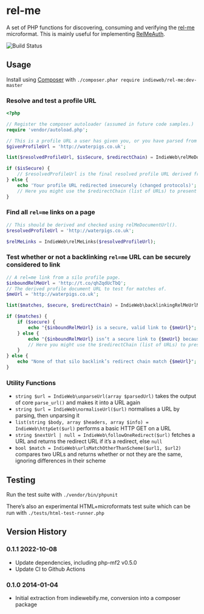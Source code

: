 # rel-me

A set of PHP functions for discovering, consuming and verifying the [rel-me](https://microformats.org/wiki/rel-me) microformat. This is mainly useful for implementing [RelMeAuth](https://indieweb.org/relmeauth).

![Build Status](https://github.com/indieweb/rel-me/actions/workflows/main.yml/badge.svg)

## Usage

Install using [Composer](https://getcomposer.org) with `./composer.phar require indieweb/rel-me:dev-master`

### Resolve and test a profile URL

```php
<?php

// Register the composer autoloader (assumed in future code samples.)
require 'vendor/autoload.php';

// This is a profile URL a user has given you, or you have parsed from a page somewhere.
$givenProfileUrl = 'http://waterpigs.co.uk';

list($resolvedProfileUrl, $isSecure, $redirectChain) = IndieWeb\relMeDocumentUrl($givenProfileUrl);

if ($isSecure) {
	// $resolvedProfileUrl is the final resolved profile URL derived from the given one.
} else {
	echo 'Your profile URL redirected insecurely (changed protocols)';
	// Here you might use the $redirectChain (list of URLs) to present a more useful error message.
}
```

### Find all `rel=me` links on a page

```php
// This should be derived and checked using relMeDocumentUrl().
$resolvedProfileUrl = 'http://waterpigs.co.uk';

$relMeLinks = IndieWeb\relMeLinks($resolvedProfileUrl);
```

### Test whether or not a backlinking `rel=me` URL can be securely considered to link

```php
// A rel=me link from a silo profile page.
$inboundRelMeUrl = 'http://t.co/qhZqdUcTbQ';
// The derived profile document URL to test for matches of.
$meUrl = 'http://waterpigs.co.uk';

list($matches, $secure, $redirectChain) = IndieWeb\backlinkingRelMeUrlMatches($inboundRelMeUrl, $meUrl);

if ($matches) {
	if ($secure) {
		echo "{$inboundRelMeUrl} is a secure, valid link to {$meUrl}";
	} else {
		echo "{$inboundRelMeUrl} isn’t a secure link to {$meUrl} because it redirects insecurely (changes protocols)";
		// Here you might use the $redirectChain (list of URLs) to present a more useful error message.
	}
} else {
	echo "None of that silo backlink’s redirect chain match {$meUrl}";
}
```

### Utility Functions

* `string $url = IndieWeb\unparseUrl(array $parsedUrl)` takes the output of core `parse_url()` and makes it into a URL again
* `string $url = IndieWeb\normaliseUrl($url)` normalises a URL by parsing, then unparsing it
* `list(string $body, array $headers, array $info) = IndieWeb\httpGet($url)` performs a basic HTTP GET on a URL
* `string $nextUrl | null = IndieWeb\followOneRedirect($url)` fetches a URL and returns the redirect URL if it’s a redirect, else `null`
* `bool $match = IndieWeb\urlsMatchOtherThanScheme($url1, $url2)` compares two URLs and returns whether or not they are the same, ignoring differences in their scheme

## Testing

Run the test suite with `./vendor/bin/phpunit`

There’s also an experimental HTML+microformats test suite which can be run with  `./tests/html-test-runner.php`

## Version History

### 0.1.1 2022-10-08
* Update dependencies, including php-mf2 v0.5.0
* Update CI to Github Actions

### 0.1.0 2014-01-04
* Initial extraction from indiewebify.me, conversion into a composer package
